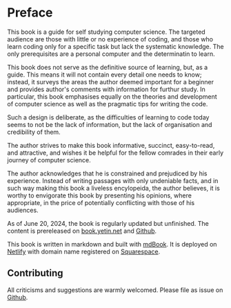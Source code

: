 # Preface

This book is a guide for self studying computer science. The targeted audience are those with little or no experience of coding, and those who learn coding only for a specific task but lack the systematic knowledge. The only prerequisites are a personal computer and the determinatin to learn.

This book does not serve as the definitive source of learning, but, as a guide. This means it will not contain every detail one needs to know; instead, it surveys the areas the author deemed important for a beginner and provides author's comments with information for furthur study. In particular, this book emphasises equally on the theories and development of computer science as well as the pragmatic tips for writing the code. 

Such a design is deliberate, as the difficulties of learning to code today seems to not be the lack of information, but the lack of organisation and credibility of them.

The author strives to make this book informative, succinct, easy-to-read, and attractive, and wishes it be helpful for the fellow comrades in their early journey of computer science. 

The author acknowledges that he is constrained and prejudiced by his experience. Instead of writing passages with only undeniable facts, and in such way making this book a liveless encylopeida, the author believes, it is worthy to envigorate this book by presenting his opinions, where appropriate, in the price of potentially conflicting with those of his audiences.

As of June 20, 2024, the book is regularly updated but unfinished. The content is prereleased on 
[book.yetin.net](http://book.yetin.net) and 
[Github](https://github.com/harryhanYuhao/guide_for_self_studying_programming).

This book is written in markdown and built with [mdBook](https://github.com/rust-lang/mdBook). It is deployed on [Netlify](https://www.netlify.com/) with domain name registered on [Squarespace](https://www.squarespace.com/).

## Contributing 

All criticisms and suggestions are warmly welcomed. Please file as issue on
[Github](https://github.com/harryhanYuhao/guide_for_self_studying_programming).
